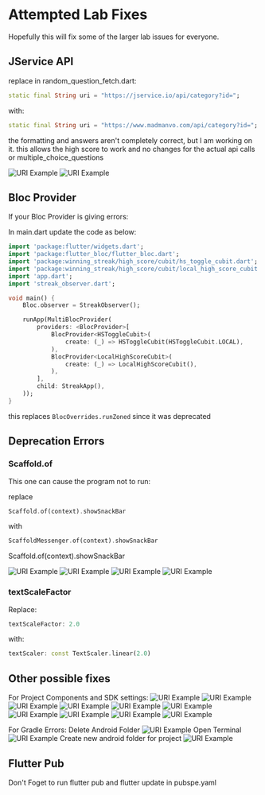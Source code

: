 # Attempted Lab Fixes

Hopefully this will fix some of the larger lab issues for everyone.

## JService API

replace in random_question_fetch.dart:

```dart
static final String uri = "https://jservice.io/api/category?id=";
```

with:

```dart
static final String uri = "https://www.madmanvo.com/api/category?id=";
```

the formatting and answers aren't completely correct, but I am working on it.
this allows the high score to work and no changes for the actual api calls or multiple_choice_questions

![URI Example](resources/uri1.png)
![URI Example](resources/uri2.png)

## Bloc Provider

If your Bloc Provider is giving errors:

In main.dart update the code as below:

```dart
import 'package:flutter/widgets.dart';
import 'package:flutter_bloc/flutter_bloc.dart';
import 'package:winning_streak/high_score/cubit/hs_toggle_cubit.dart';
import 'package:winning_streak/high_score/cubit/local_high_score_cubit.dart';
import 'app.dart';
import 'streak_observer.dart';

void main() {
	Bloc.observer = StreakObserver();

	runApp(MultiBlocProvider(
		providers: <BlocProvider>[
			BlocProvider<HSToggleCubit>(
				create: (_) => HSToggleCubit(HSToggleCubit.LOCAL),
			),
			BlocProvider<LocalHighScoreCubit>(
				create: (_) => LocalHighScoreCubit(),
			),
		],
		child: StreakApp(),
	));
}
```

this replaces `BlocOverrides.runZoned` since it was deprecated

## Deprecation Errors

### Scaffold.of

This one can cause the program not to run:

replace

```dart
Scaffold.of(context).showSnackBar
```

with

```dart
ScaffoldMessenger.of(context).showSnackBar
```

Scaffold.of(context).showSnackBar

![URI Example](resources/scaffold1.png)
![URI Example](resources/scaffold2.png)
![URI Example](resources/scaffold3.png)
![URI Example](resources/scaffold4.png)

### textScaleFactor

Replace:

```dart
textScaleFactor: 2.0
```

with:

```dart
textScaler: const TextScaler.linear(2.0)
```

## Other possible fixes

For Project Components and SDK settings:
![URI Example](resources/settings1.png)
![URI Example](resources/settings2.png)
![URI Example](resources/settings3.png)
![URI Example](resources/settings4.png)
![URI Example](resources/settings5.png)
![URI Example](resources/settings6.png)
![URI Example](resources/settings7.png)
![URI Example](resources/settings8.png)
![URI Example](resources/settings9.png)
![URI Example](resources/settings10.png)

For Gradle Errors:
Delete Android Folder
![URI Example](resources/android1.png)
Open Terminal
![URI Example](resources/android2.png)
Create new android folder for project
![URI Example](resources/android3.png)


## Flutter Pub
Don't Foget to run flutter pub and flutter update in pubspe.yaml